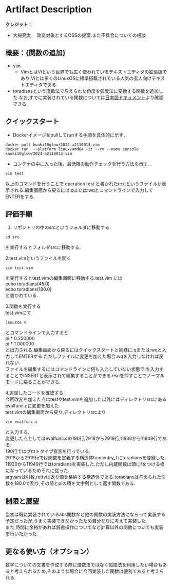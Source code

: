 # Artifact Description

**クレジット**：

* 大槻亮太
　改変対象とするOSSの提案.また不具合についての相談

## 概要：{関数の追加}

* [vim](https://github.com/oss-experiment-uec/2024-a2110013-vim.git)
  + VimとはViという世界でも広く使われているテキストエディタの拡張版であり,Viとは多くのLinuxOSに標準搭載されている人気の玄人向けテキストエディタである.
* toradiansという度数法で与えられた角度を弧度法に変換する関数を追加した.なお,すでに実装されている関数については[日本語ドキュメント](https://vim-jp.org/vimdoc-ja/usr_41.html)より確認できる.

## クイックスタート


* Dockerイメージをpullしてrunする手順を具体的に示す．

```
docker pull kouki10glow/2024-a2110013-vim
docker run  --platform linux/amd64 -it --rm --name console kouki10glow/2024-a2110013-vim
```

* コンテナの中に入った後，最低限の動作チェックを行う方法を示す．．

```
vim test
```
以上のコマンドを行うことで operation test と書かれたtestというファイルが表示される.編集画面から戻るには:qまたは:wqとコマンドラインで入力してENTERをする.

## 評価手順
1. リポジトリの中のsrcというフォルダに移動する

```
cd src
```

を実行するとフォルダsrcに移動する.
<br/>


2.test.vimというファイルを開く
```
vim test.vim
```
を実行するとtest.vimの編集画面に移動する.test.vim には  
echo toradians(45.0)  
echo toradians(180.0)  
と書かれている.
<br/>

3.関数を実行する  
test.vimにて
```
:source %
```
とコマンドラインで入力すると  
pi * 0.250000                                                            
pi * 1.000000  
と出力される.編集画面から戻るにはクイックスタートと同様に:qまたは:wqと入力してENTERする.ただしファイルに変更を加えた場合:wqを入力しなければ戻れない.  
ファイルを編集するにはコマンドラインに何も入力していない状態でiを入力することでINSERTと表示されて編集することができる.escを押すことでノーマルモードに戻ることができる.

4.追加したコードを確認する.  
今回改変を加えた点はtestやtest.vimを追加した以外にはディレクトリsrcにあるevalfunc.cに変更を加えた.  
test.vimの編集画面から戻り,ディレクトリsrcより
```
vim evalfunc.c
```
と入力する.  
変更した点としてはevalfunc.cの190行,2918から2919行,11930から11949行である.  
190行ではプロトタイプ宣言を行っている.  
2918から2919行では関数を定義する構造体funcentry_Tにtoradiansを登録した.  
11930から11949行ではtoradiansを実装した.ただし内蔵関数は頭にfをつける様になっているためそれに従った.  
argvarsは引数,rettvは返り値を格納する構造体である.toradiansは与えられた引数を180.0で割り,その値とpiの積を文字列として返す関数である.  

## 制限と展望
当初は既に実装されているabs関数など他の関数の実装方法にならって実装する予定だったが,うまく実装できなかったため自分なりに考えて実装した.    
また,時間に余裕があれば辞書操作についてなど計算以外の関数についても実装を行いたかった.

## 更なる使い方（オプション）
数学についての文書を作成する際に度数法ではなく弧度法を利用したい場合もあると考えられるため,そのような場合に今回実装した関数は便利であると考えられる.
